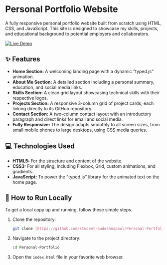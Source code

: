 # Personal Portfolio Website

A fully responsive personal portfolio website built from scratch using HTML, CSS, and JavaScript. This site is designed to showcase my skills, projects, and educational background to potential employers and collaborators.

[![Live Demo](https://img.shields.io/badge/Live_Demo-View_Site-brightgreen.svg)](https://student-sudeshnapaul.github.io/Personal-Portfolio/)


## ✨ Features

* **Home Section:** A welcoming landing page with a dynamic "typed.js" animation.
* **About Me Section:** A detailed section including a personal summary, education, and social media links.
* **Skills Section:** A clean grid layout showcasing technical skills with their respective logos.
* **Projects Section:** A responsive 3-column grid of project cards, each linking directly to its GitHub repository.
* **Contact Section:** A two-column contact layout with an introductory paragraph and direct links for email and social media.
* **Fully Responsive:** The design adapts smoothly to all screen sizes, from small mobile phones to large desktops, using CSS media queries.

## 💻 Technologies Used

* **HTML5:** For the structure and content of the website.
* **CSS3:** For all styling, including Flexbox, Grid, custom animations, and gradients.
* **JavaScript:** To power the "typed.js" library for the animated text on the home page.

## 🚀 How to Run Locally

To get a local copy up and running, follow these simple steps.

1.  Clone the repository:
    ```bash
    git clone [https://github.com/student-Sudeshnapaul/Personal-Portfolio.git](https://github.com/student-Sudeshnapaul/Personal-Portfolio.git)
    ```
2.  Navigate to the project directory:
    ```bash
    cd Personal-Portfolio
    ```
3.  Open the `index.html` file in your favorite web browser.
